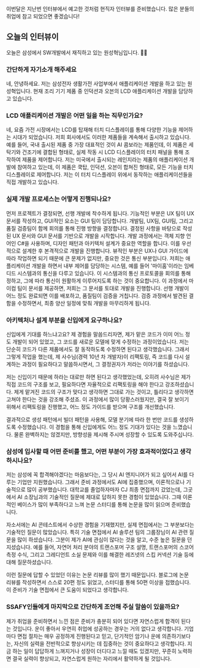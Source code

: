 이번달은 지난번 인터뷰에서 예고한 것처럼 현직자 인터뷰를 준비했습니다. 많은 분들의 취업에 참고 되었으면 좋겠습니다!

## 오늘의 인터뷰이
오늘은 삼성에서 SW개발에서 재직하고 있는 원성혁님입니다. 👏👏
### 간단하게 자기소개 해주세요
네, 안녕하세요. 저는 삼성전자 생활가전 사업부에서 애플리케이션 개발을 하고 있는 원성혁입니다. 현재 조리 기기 제품 중 인덕션과 오븐의 LCD 애플리케이션 개발을 담당하고 있습니다.
###  LCD 애플리케이션 개발은 어떤 일을 하는 직무인가요?
네, 요즘 가전 시장에서는 LCD를 탑재해 터치 디스플레이를 통해 다양한 기능을 제어하는 시대가 되었습니다. 저희 회사에서도 이러한 제품들을 계속해서 출시하고 있습니다. 예를 들어, 국내 출시된 제품 중 가장 대표적인 것이 AI 콤보라는 제품인데, 이 제품은 세탁기와 건조기에 결합된 형태로, 실제 작동 시 LCD 디스플레이의 터치 패널을 통해 조작하여 제품을 제어합니다.
저는 미국에서 출시되는 레인지라는 제품의 애플리케이션 개발에 참여하고 있는데, 이 제품은 쿡탑, 인덕션, 오븐이 합쳐진 형태로, 모든 기능을 터치 디스플레이로 제어합니다. 저는 이 터치 디스플레이 위에서 동작하는 애플리케이션들을 직접 개발하고 있습니다.
### 실제 개발 프로세스는 어떻게 진행되나요?
먼저 프로젝트가 결정되면, 선행 개발에 착수하게 됩니다. 기능적인 부분은 UX 팀이 UX 문서를 작성하고, GUI적인 요소는 GUI 팀이 담당합니다. 개발팀, UX팀, GUI팀, 그리고 품질 검증팀이 함께 회의를 통해 진행 방향을 결정합니다.
결정된 사항을 바탕으로 작성된 UX 문서와 GUI 문서를 기반으로 개발을 시작합니다. 개발 과정에서는 객체 지향 언어인 C#을 사용하며, 디자인 패턴과 아키텍처 설계가 중요한 역할을 합니다. 이를 우선적으로 설계한 후 본격적으로 개발을 진행합니다.
뷰적인 부분은 UX나 GUI 가이드에 따라 작업하면 되기 때문에 큰 문제가 없지만, 중요한 것은 통신 부분입니다. 저희는 애플리케이션 개발을 하면서 내부 제어를 담당하는 시스템, 예를 들어 '마이홈'이라는 임베디드 시스템과의 통신을 다루고 있습니다. 이 시스템과의 통신 프로토콜을 회의를 통해 정하고, 그에 따라 통신이 원활하게 이루어지도록 하는 것이 중요합니다.
이 과정에서 마이컴 팀이 문서를 제공하면, 저희는 그 문서를 토대로 개발을 진행합니다. 선행 개발이 어느 정도 완료되면 이를 배포하고, 품질팀이 검증을 거칩니다. 검증 과정에서 발견된 결함을 수정하면서, 최종 양산 일정에 맞춰 개발을 마무리하게 됩니다.

### 아키텍처나 설계 부분을 신입에게 요구하나요?

신입에게 기대를 하느냐고요? 제 경험을 말씀드리자면, 제가 맡은 코드가 이미 어느 정도 개발이 되어 있었고, 그 코드를 새로운 모델에 맞게 수정하는 과정이었습니다. 저는 단순히 코드가 다른 제품에서도 잘 동작하도록 수정하면 된다고 생각했습니다. 그래서 그렇게 작업을 했는데, 제 사수님(경력 10년 차 개발자)이 리팩토링, 즉 코드를 다시 설계하는 과정이 필요하다고 말씀하시면서, 그 결정권자가 저라는 이야기를 하셨습니다.

저는 신입이기 때문에 하라는 대로만 하면 된다고 생각했었는데, 오히려 사수님은 제가 직접 코드의 구조를 보고, 필요하다면 자율적으로 리팩토링을 해야 한다고 강조하셨습니다. 제게 맡겨진 코드의 구조가 맞다고 생각하면 그대로 가는 것이고, 틀리다고 생각하면 고쳐야 한다는 것을 강조해 주셨죠. 이 과정에서 많이 당황스러웠지만, 결국 잘 보이기 위해서 리팩토링을 진행했고, 어느 정도 가이드를 받으며 구조를 개선했습니다.

결과적으로 생성 패턴에서 빌더 패턴을 사용해, 모델 분기에 따라 한 번만 코드를 생성하도록 수정했습니다. 이 경험을 통해 신입에게도 어느 정도 기대가 있다는 것을 느꼈습니다. 물론 완벽하지는 않겠지만, 방향성을 제시해 주시며 성장할 수 있도록 도와주십니다.

### 삼성에 입사할 때 어떤 준비를 했고, 어떤 부분이 가장 효과적이었다고 생각하시나요?

저는 삼성에 꼭 합격해야겠다는 마음보다는, 그 당시 AI 엔지니어가 되고 싶어서 AI를 다루는 기업만 지원했습니다. 그래서 준비 과정에서도 AI에 집중했으며, 이론적으로나 기술적으로 많이 공부했습니다. 대학교를 졸업하자마자 CJ 최종 면접까지 갔었는데, 그곳에서 AI 소장님과의 기술적인 질문에 제대로 답하지 못한 경험이 있었습니다. 그때 이론적인 베이스가 많이 부족하다고 느껴 논문 스터디를 통해 논문을 많이 읽으며 준비했습니다.

자소서에는 AI 콘테스트에서 수상한 경험을 기재했지만, 실제 면접에서는 그 부분보다는 기술적인 질문이 많았습니다. 특히 기술 면접에서 AI 솔루션 팀의 그룹장님이 AI 관련 질문을 많이 하셨습니다. 그분이 제가 AI에 관심이 많다는 것을 알고, 수준 높은 질문을 던지셨습니다. 예를 들어, 자연어 처리 분야의 트랜스포머 구조 설명, 트랜스포머의 스코어 측정 수식, 그리고 그레디언트 소실 문제와 이를 해결한 레즈넷의 스킵 커넥션 기술 등에 대해 질문하셨습니다.

이런 질문에 답할 수 있었던 이유는 논문 리뷰를 많이 했기 때문입니다. 블로그에 논문 리뷰를 작성하면서 스스로 20편 정도 읽었고, 스터디를 통해 50편 이상을 접했습니다. 이 준비가 기술 면접에서 큰 도움이 되었다고 생각합니다.

### SSAFY인들에게 마지막으로 간단하게 조언해 주실 말씀이 있을까요?

제가 취업을 준비하면서 느낀 점은 준비가 충분히 되어 있다면 자연스럽게 합격이 된다는 것입니다. 운이 좋아서 우연히 취업에 성공하는 경우는 거의 없다고 생각합니다. 기업마다 면접 절차는 매우 공정하게 진행된다고 믿고, 단기적인 암기나 운에 의존하기보다는, 자신의 실력을 전반적으로 향상시키는 데 집중하는 것이 중요하다고 생각합니다. 지금 하는 일이 답답하게 느껴지거나 성장이 더디다고 느낄 때도 있겠지만, 꾸준히 노력하면 결국 실력이 향상되고, 자연스럽게 원하는 자리에서 활약하게 될 것입니다.





